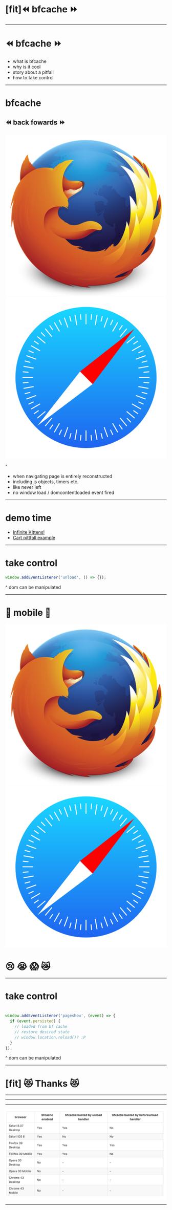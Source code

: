 # [fit]:rewind: bfcache :fast_forward:

---
# :rewind: bfcache :fast_forward:

 - what is bfcache
 - why is it cool
 - story about a pitfall
 - how to take control

---

# bfcache
## :rewind: back fowards :fast_forward:
![](firefox.png)![](ios-safari.png)

^
- when navigating page is entirely reconstructed
- including js objects, timers etc.
- like never left
- no window load / domcontentloaded event fired

---
# demo time
- [Infinite Kittens!](https://robin-drexler.github.io/bfcache-talk/kitten/)
- [Cart pittfall example](https://robin-drexler.github.io/bfcache-talk/cart/)

---
# take control

```javascript
window.addEventListener('unload', () => {});

```
^
dom can be manipulated

---
# 📱 mobile 📱
![](firefox.png)![](ios-safari.png)

# :cry: :sob: :scream: :crying_cat_face:

---

# take control

```javascript

window.addEventListener('pageshow', (event) => {
  if (event.persisted) {
    // loaded from bf cache
    // restore desired state
    // window.location.reload()? :P
  }
});


```
^
dom can be manipulated

---

# [fit] 😻 Thanks 😻

---
---
---


![](browsers.jpg)

---
